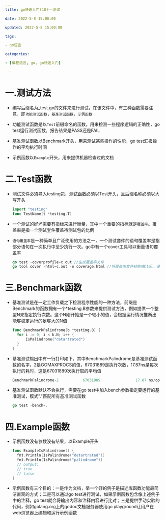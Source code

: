 ```yaml
---
title: go快速入门(10)——测试

date: 2022-5-8 15:00:00

updated: 2022-5-8 15:00:00

tags:

- go语言

categories:

- [编程语言, go, go快速入门]

---
```


# 一.测试方法

- 编写后缀名为_test.go的文件来进行测试，在该文件中，有三种函数需要注意，即`功能测试函数`，`基准测试函数`，`示例函数`

- 功能测试函数是以`Test`前缀命名的函数，用来检测一些程序逻辑的正确性，go test运行测试函数，报告结果是PASS还是FAIL

- 基准测试函数以Benchmark开头，用来测试某些操作的性能，go test汇报操作的平均执行时间

- 示例函数以`Example`开头，用来提供机器检查过的文档

# 二.Test函数

- 测试文件必须导入testing包，测试函数必须以Test开头，且后缀名称必须以大写开头
  
  ```go
  import "testing"
  func TestName(t *testing.T)
  ```

- 一个测试的好坏需要有指标来进行衡量，其中一个重要的指标就是`覆盖率`。覆盖率是指一个测试套件覆盖待测试包的比例

- `语句覆盖率`是一种简单且广泛使用的方法之一，一个测试套件的语句覆盖率是指部分语句在一次执行中至少执行一次。go中有一个cover工具可以衡量语句覆盖率
  
  ```go
  go test -coverprofile=c.out //生成覆盖率文件
  go tool cover -html=c.out -o coverage.html //将覆盖率文件转换成html，便于查看
  ```

# 三.Benchmark函数

- 基准测试是在一定工作负载之下检测程序性能的一种方法，前缀是Benchmark的函数拥有一个*testing.B参数来提供测试方法，例如提供一个整型N来指定执行次数。这个N刚开始是一个较小的值，会根据运行情况推断出能够稳定运行的足够大的N值
  
  ```go
  func BenchmarkPalindrome(b *testing.B) {
  	for i := 0; i < b.N; i++ {
  		IsPalindrome("detartrated")
  	}
  }
  ```

- 基准测试输出中有一行打印如下，其中BenchmarkPalindrome是基准测试函数的名字，2是GOMAXPROCS的值，67031889是执行次数，17.87ns是每次执行的耗时，这是67031889次执行取的平均值
  
  ```go
  BenchmarkPalindrome-2           67031889                17.87 ns/op
  ```

- 基准测试函数默认不会执行，需要在go test中加入bench参数指定要运行的基准测试，模式"."匹配所有基准测试函数
  
  ```go
  go test -bench=.
  ```

# 四.Example函数

- 示例函数没有参数没有结果，以Example开头
  
  ```go
  func ExampleIsPalindrome() {
  	fmt.Println(IsPalindrome("detartrated"))
  	fmt.Println(IsPalindrome("palindrome"))
  	// output:
  	// true
  	// false
  }
  ```

- 示例函数有三个目的：一是作为文档，举一个好的例子是描述库函数功能最简洁直观的方式；二是可以通过go test进行测试，如果示例函数包含像上述例子中的注释，go test就会将输出内容和注释内容进行比对；三是提供手动实验的代码，例如golang.org上的godoc文档服务器使用go playground让用户在web浏览器上编辑和运行示例函数
